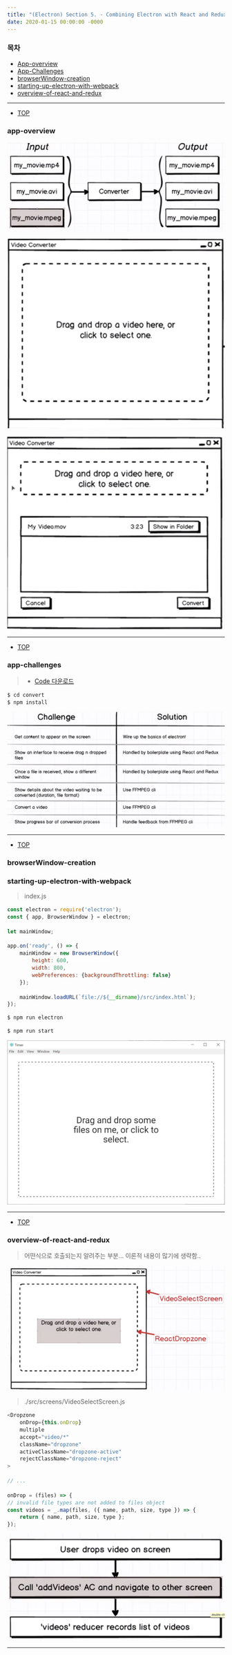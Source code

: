 ```yaml
---
title: "(Electron) Section 5. - Combining Electron with React and Redux"
date: 2020-01-15 00:00:00 -0000
---
```


### 목차

* [App-overview](#app-overview)
* [App-Challenges](#app-challenges)
* [browserWindow-creation](#browserWindow-creation)
* [starting-up-electron-with-webpack](#starting-up-electron-with-webpack)
* [overview-of-react-and-redux](#overview-of-react-and-redux)

---

* [TOP](#목차)

### app-overview

![](/file/image/electron-5-image01.png)

![](/file/image/electron-5-image02.png)

![](/file/image/electron-5-image03.png)

---

* [TOP](#목차)

### app-challenges

> * [Code 다운로드](https://github.com/StephenGrider/ElectronCode)

```s
$ cd convert
$ npm install 
```

![](/file/image/electron-5-image04.png)

---

* [TOP](#목차)

### browserWindow-creation
### starting-up-electron-with-webpack

> index.js

```js
const electron = require('electron');
const { app, BrowserWindow } = electron;

let mainWindow;

app.on('ready', () => {
    mainWindow = new BrowserWindow({
        height: 600,
        width: 800,
        webPreferences: {backgroundThrottling: false}
    });

    mainWindow.loadURL(`file://${__dirname}/src/index.html`);
});
```

```s
$ npm run electron
```

```s
$ npm run start
```

![](/file/image/electron-5-image05.png)

---

* [TOP](#목차)

### overview-of-react-and-redux

> 어떤식으로 호출되는지 알려주는 부분... 이론적 내용이 많기에 생략함..

![](/file/image/electron-5-image06.png)

> ./src/screens/VideoSelectScreen.js

```js
<Dropzone
    onDrop={this.onDrop}
    multiple
    accept="video/*"
    className="dropzone"
    activeClassName="dropzone-active"
    rejectClassName="dropzone-reject"
>

// ...

onDrop = (files) => {
// invalid file types are not added to files object
const videos = _.map(files, ({ name, path, size, type }) => {
    return { name, path, size, type };
});
```

![](/file/image/electron-5-image07.png)

---






